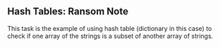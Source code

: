 ## Hash Tables: Ransom Note

This task is the example of using hash table (dictionary in this case) to check if one array of the strings is a subset of another array of strings.  
